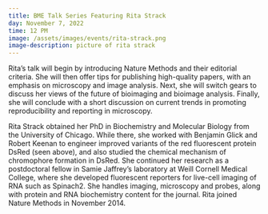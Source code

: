 ```yaml
---
title: BME Talk Series Featuring Rita Strack
day: November 7, 2022
time: 12 PM
image: /assets/images/events/rita-strack.png
image-description: picture of rita strack
---
```

Rita’s talk will begin by introducing Nature Methods and their editorial criteria. She will then offer tips for publishing high-quality papers, with an emphasis on microscopy and image analysis. Next, she will switch gears to discuss her views of the future of bioimaging and bioimage analysis. Finally, she will conclude with a short discussion on current trends in promoting reproducibility and reporting in microscopy.

Rita Strack obtained her PhD in Biochemistry and Molecular Biology from the University of Chicago. While there, she worked with Benjamin Glick and Robert Keenan to engineer improved variants of the red fluorescent protein DsRed (seen above), and also studied the chemical mechanism of chromophore formation in DsRed. She continued her research as a postdoctoral fellow in Samie Jaffrey’s laboratory at Weill Cornell Medical College, where she developed fluorescent reporters for live-cell imaging of RNA such as Spinach2. She handles imaging, microscopy and probes, along with protein and RNA biochemistry content for the journal. Rita joined Nature Methods in November 2014.

